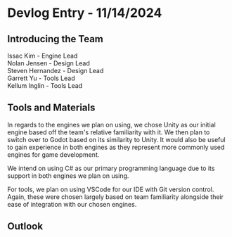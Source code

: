 # Devlog Entry - 11/14/2024

## Introducing the Team
Issac Kim - Engine Lead </br>
Nolan Jensen - Design Lead </br>
Steven Hernandez - Design Lead </br>
Garrett Yu - Tools Lead </br>
Kellum Inglin - Tools Lead </br>

## Tools and Materials
In regards to the engines we plan on using, we chose Unity as our initial engine based off the team's relative familiarity with it. We then plan to switch over to Godot based on its similarity to Unity.
It would also be useful to gain experience in both engines as they represent more commonly used engines for game development.

We intend on using C# as our primary programming language due to its support in both engines we plan on using.

For tools, we plan on using VSCode for our IDE with Git version control. Again, these were chosen largely based on team familiarity alongside their ease of integration with our chosen engines.

## Outlook

